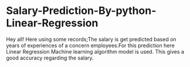 # Salary-Prediction-By-python-Linear-Regression
Hey all! Here using some records;The salary is get predicted based on years of experiences of a concern employees.For this prediction here Linear Regression Machine learning algorithm model is used.
This gives a good accuracy regarding the salary.
